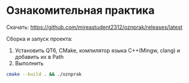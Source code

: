 # Ознакомительная практика
Скачать: https://github.com/mireastudent2312/oznprak/releases/latest


Сборка и запуск проекта:
1. Установить QT6, CMake, компилятор языка C++(Mingw, clang) и добавить их в Path
2. Выполнить
```bash
cmake --build . && ./oznprak
```
